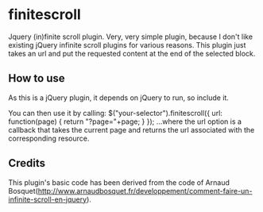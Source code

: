 finitescroll
============

Jquery (in)finite scroll plugin.
Very, very simple plugin, because I don't like existing jQuery infinite scroll plugins for various reasons.
This plugin just takes an url and put the requested content at the end of the selected block.

How to use
----------

As this is a jQuery plugin, it depends on jQuery to run, so include it.

You can then use it by calling:
    $("your-selector").finitescroll({
        url: function(page) {
            return "?page="+page;
        }
    });
...where the url option is a callback that takes the current page and returns the url associated with the corresponding resource.

Credits
-------

This plugin's basic code has been derived from the code of Arnaud Bosquet(http://www.arnaudbosquet.fr/developpement/comment-faire-un-infinite-scroll-en-jquery).